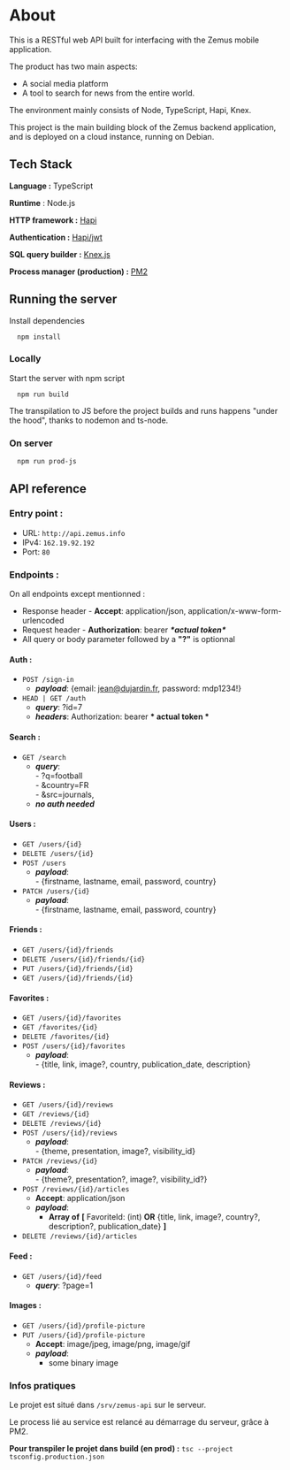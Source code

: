 
#  About

This is a RESTful web API built for interfacing with the Zemus mobile application.

The product has two main aspects:
- A social media platform
- A tool to search for news from the entire world. 


The environment mainly consists of Node, TypeScript, Hapi, Knex.

This project is the main building block of the Zemus backend application, and is deployed on a cloud instance, running on Debian.

## Tech Stack

**Language :** TypeScript

**Runtime** : Node.js

**HTTP framework :** [Hapi](https://hapi.dev)

**Authentication :** [Hapi/jwt](https://hapi.dev/module/jwt)

**SQL query builder :** [Knex.js](https://knexjs.org/)

**Process manager (production) :** [PM2](https://pm2.keymetrics.io/)


## Running the server

Install dependencies
```
  npm install
```

### Locally
Start the server with npm script
```
  npm run build
```
The transpilation to JS before the project builds and runs happens "under the hood", thanks to nodemon and ts-node. 

### On server
```
  npm run prod-js
```


## API reference

### Entry point :
- URL: ```http://api.zemus.info```
- IPv4: ```162.19.92.192```
- Port: ```80```


### Endpoints :
On all endpoints except mentionned :
- Response header - **Accept**: application/json, application/x-www-form-urlencoded 
- Request header -  __Authorization__: bearer ***\*actual token\****
- All query or body parameter followed by a __"?"__ is optionnal


#### Auth :
- ```POST /sign-in``` <br/> 
    - ***payload***: {email: jean@dujardin.fr, password: mdp1234!}
- ```HEAD | GET /auth``` <br/> 
    - ***query***: ?id=7
    - ***headers***: Authorization: bearer __* actual token *__
    
#### Search :
- ```GET /search``` <br/> 
    - ***query***: 
    <br/>- ?q=football
    <br/>- &country=FR
    <br/>- &src=journals, 
    - ***no auth needed*** 
    
#### Users :
- ```GET /users/{id}```
- ```DELETE /users/{id}```
- ```POST /users``` <br/> 
    - ***payload***: 
    <br/>- {firstname, lastname, email, password, country}
- ```PATCH /users/{id}``` <br/> 
    - ***payload***: 
    <br/>- {firstname, lastname, email, password, country}

#### Friends :
- ```GET /users/{id}/friends```
- ```DELETE /users/{id}/friends/{id}```
- ```PUT /users/{id}/friends/{id}``` <br/> 
- ```GET /users/{id}/friends/{id}``` <br/> 

#### Favorites :
- ```GET /users/{id}/favorites```
- ```GET /favorites/{id}```
- ```DELETE /favorites/{id}```
- ```POST /users/{id}/favorites``` <br/> 
    - ***payload***: 
    <br/>- {title, link, image?, country, publication_date, description}
    
#### Reviews :
- ```GET /users/{id}/reviews```
- ```GET /reviews/{id}```
- ```DELETE /reviews/{id}```
- ```POST /users/{id}/reviews``` <br/> 
    - ***payload***: 
    <br/>- {theme, presentation, image?, visibility_id}
- ```PATCH /reviews/{id}``` <br/> 
    - ***payload***: 
    <br/>   - {theme?, presentation?, image?, visibility_id?}
- ```POST /reviews/{id}/articles``` <br/> 
    - **Accept**: application/json
    - ***payload***: <br/>
        - **Array of** __[__ FavoriteId: (int) **OR** {title, link, image?, country?, description?, publication_date} __]__
- ```DELETE /reviews/{id}/articles``` <br/>

#### Feed :
- ```GET /users/{id}/feed``` <br/>
    - ***query***: ?page=1
    
#### Images :
- ```GET /users/{id}/profile-picture```
- ```PUT /users/{id}/profile-picture```<br/>
    - **Accept**: image/jpeg, image/png, image/gif
    - ***payload***: <br/>
        - some binary image



### Infos pratiques

Le projet est situé dans ```/srv/zemus-api``` sur le serveur.

Le process lié au service est relancé au démarrage du serveur, grâce à PM2.

__Pour transpiler le projet dans build (en prod) :__
```tsc --project tsconfig.production.json```
